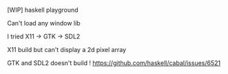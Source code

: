 
[WIP] haskell playground



Can't load any window lib

I tried X11 -> GTK -> SDL2 

X11 build but can't display a 2d pixel array

GTK and SDL2 doesn't build ! https://github.com/haskell/cabal/issues/6521
